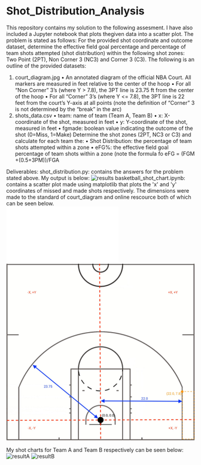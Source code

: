 # Shot_Distribution_Analysis
This repository contains my solution to the following assesment. I have also included a Jupyter notebook that plots thegiven data into a scatter plot. The problem is stated as follows:
For the provided shot coordinate and outcome dataset, determine the effective field goal
percentage and percentage of team shots attempted (shot distribution)
within the following shot zones: Two Point (2PT), Non Corner 3 (NC3) and Corner 3 (C3).
The following is an outline of the provided datasets:
1) court_diagram.jpg
• An annotated diagram of the official NBA Court. All markers are measured in feet relative
to the center of the hoop
• For all “Non Corner” 3’s (where Y > 7.8), the 3PT line is 23.75 ft from the center of the hoop
• For all “Corner” 3’s (where Y <= 7.8), the 3PT line is 22 feet from the court’s Y-axis at all
points (note the definition of “Corner” 3 is not determined by the “break” in the arc)
2) shots_data.csv
• team: name of team (Team A, Team B)
• x: X-coordinate of the shot, measured in feet
• y: Y-coordinate of the shot, measured in feet
• fgmade: boolean value indicating the outcome of the shot (0=Miss, 1=Make)
Determine the shot zones (2PT, NC3 or C3) and calculate for each team the:
• Shot Distribution: the percentage of team shots attempted within a zone
• eFG%: the effective field goal percentage of team shots within a zone (note the formula fo eFG = (FGM +(0.5+3PM))/FGA

Deliverables:
shot_distribution.py: contains the answers for the problem stated above. My output is below:
![results](...)
basketball_shot_chart.ipynb: contains a scatter plot made using matplotlib that plots the 'x' and 'y' coordinates of missed and made shots respectively. 
The dimensions were made to the standard of court_diagram and online rescource both of which can be seen below.
<br>
![court pdf](basketball-NBA-court-dimensions-diagram.pdf)
<br>
![court diagram](court_diagram.jpg)
<br>

My shot charts for Team A and Team B respectively can be seen below: 
![resultA](...)
![resultB](...)
